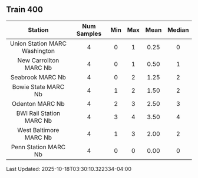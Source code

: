 ## Train 400

| Station | Num Samples | Min | Max | Mean | Median |
| :-----: | :---------: | :-: | :-: | :--: | :----: |
| Union Station MARC Washington | 4 | 0 | 1 | 0.25 | 0 |
| New Carrollton MARC Nb | 4 | 0 | 1 | 0.50 | 1 |
| Seabrook MARC Nb | 4 | 0 | 2 | 1.25 | 2 |
| Bowie State MARC Nb | 4 | 1 | 2 | 1.50 | 2 |
| Odenton MARC Nb | 4 | 2 | 3 | 2.50 | 3 |
| BWI Rail Station MARC Nb | 4 | 3 | 4 | 3.50 | 4 |
| West Baltimore MARC Nb | 4 | 1 | 3 | 2.00 | 2 |
| Penn Station MARC Nb | 4 | 0 | 0 | 0.00 | 0 |


Last Updated: 2025-10-18T03:30:10.322334-04:00